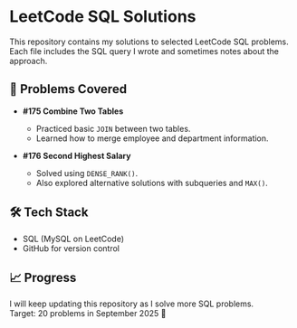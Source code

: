 # LeetCode SQL Solutions

This repository contains my solutions to selected LeetCode SQL problems.  
Each file includes the SQL query I wrote and sometimes notes about the approach.

## 📂 Problems Covered

- **#175 Combine Two Tables**  
  - Practiced basic `JOIN` between two tables.  
  - Learned how to merge employee and department information.

- **#176 Second Highest Salary**  
  - Solved using `DENSE_RANK()`.  
  - Also explored alternative solutions with subqueries and `MAX()`.

## 🛠 Tech Stack
- SQL (MySQL on LeetCode)
- GitHub for version control

## 📈 Progress
I will keep updating this repository as I solve more SQL problems.  
Target: 20 problems in September 2025 🚀
